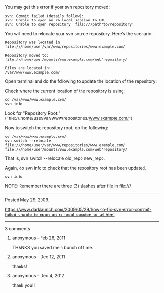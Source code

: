 You may get this error if your svn repository moved:
```
svn: Commit failed (details follow):
svn: Unable to open an ra_local session to URL
svn: Unable to open repository 'file:///path/to/repository'
```

You will need to relocate your svn source repository.
Here's the scenario:
```
Repository was located in:
file:///home/user/var/www/repositories/www.example.com/

Repository moved to:
file:///home/user/mounts/www.example.com/web/repository/

Files are located in:
/var/www/www.example.com/
```

Open terminal and do the following to update the location of the repository:

Check where the current location of the repository is using:
```
cd /var/www/www.example.com/
svn info
```

Look for "Repository Root:" ("file:///home/user/var/www/repositories/www.example.com/")

Now to switch the repository root, do the following:
```
cd /var/www/www.example.com/
svn switch --relocate file:///home/user/var/www/repositories/www.example.com/ file:///home/user/mounts/www.example.com/web/repository/
```
That is, svn switch --relocate old_repo new_repo.

Again, do svn info to check that the repository root has been updated.
```
svn info
```

NOTE: Remember there are three (3) slashes after file in file:///

---

Posted May 29, 2009.

https://www.darklaunch.com/2009/05/29/how-to-fix-svn-error-commit-failed-unable-to-open-an-ra-local-session-to-url.html

---

3 comments

<ol>
    <li>
        <div>
            anonymous &ndash; Feb 26, 2011
            <div>
                <p>THANKS you saved me a bunch of time.</p>
            </div>
        </div>
    </li>
    <li>
        <div>
            anonymous &ndash; Dec 12, 2011
            <div>
                <p>thanks!</p>
            </div>
        </div>
    </li>
    <li>
        <div>
            anonymous &ndash; Dec 4, 2012
            <div>
                <p>thank you!!</p>
            </div>
        </div>
    </li>
</ol>
